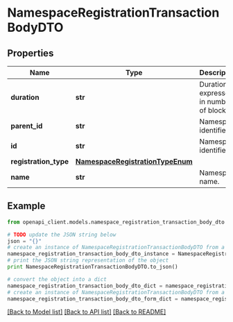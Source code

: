 # NamespaceRegistrationTransactionBodyDTO


## Properties

Name | Type | Description | Notes
------------ | ------------- | ------------- | -------------
**duration** | **str** | Duration expressed in number of blocks. | [optional] 
**parent_id** | **str** | Namespace identifier. | [optional] 
**id** | **str** | Namespace identifier. | 
**registration_type** | [**NamespaceRegistrationTypeEnum**](NamespaceRegistrationTypeEnum.md) |  | 
**name** | **str** | Namespace name. | 

## Example

```python
from openapi_client.models.namespace_registration_transaction_body_dto import NamespaceRegistrationTransactionBodyDTO

# TODO update the JSON string below
json = "{}"
# create an instance of NamespaceRegistrationTransactionBodyDTO from a JSON string
namespace_registration_transaction_body_dto_instance = NamespaceRegistrationTransactionBodyDTO.from_json(json)
# print the JSON string representation of the object
print NamespaceRegistrationTransactionBodyDTO.to_json()

# convert the object into a dict
namespace_registration_transaction_body_dto_dict = namespace_registration_transaction_body_dto_instance.to_dict()
# create an instance of NamespaceRegistrationTransactionBodyDTO from a dict
namespace_registration_transaction_body_dto_form_dict = namespace_registration_transaction_body_dto.from_dict(namespace_registration_transaction_body_dto_dict)
```
[[Back to Model list]](../README.md#documentation-for-models) [[Back to API list]](../README.md#documentation-for-api-endpoints) [[Back to README]](../README.md)


